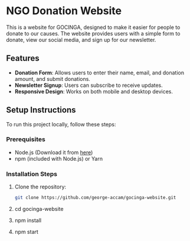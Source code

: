 # NGO Donation Website

This is a website for GOCINGA, designed to make it easier for people to donate to our causes. The website provides users with a simple form to donate, view our social media, and sign up for our newsletter. 

## Features

- **Donation Form**: Allows users to enter their name, email, and donation amount, and submit donations.
- **Newsletter Signup**: Users can subscribe to receive updates.
- **Responsive Design**: Works on both mobile and desktop devices.

## Setup Instructions

To run this project locally, follow these steps:

### Prerequisites

- Node.js (Download it from [here](https://nodejs.org))
- npm (included with Node.js) or Yarn

### Installation Steps

1. Clone the repository:
   ```bash
   git clone https://github.com/george-accam/gocinga-website.git
   
2. cd gocinga-website

3. npm install
4. npm start
